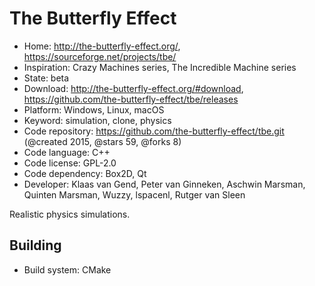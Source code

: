 # The Butterfly Effect

- Home: http://the-butterfly-effect.org/, https://sourceforge.net/projects/tbe/
- Inspiration: Crazy Machines series, The Incredible Machine series
- State: beta
- Download: http://the-butterfly-effect.org/#download, https://github.com/the-butterfly-effect/tbe/releases
- Platform: Windows, Linux, macOS
- Keyword: simulation, clone, physics
- Code repository: https://github.com/the-butterfly-effect/tbe.git (@created 2015, @stars 59, @forks 8)
- Code language: C++
- Code license: GPL-2.0
- Code dependency: Box2D, Qt
- Developer: Klaas van Gend, Peter van Ginneken, Aschwin Marsman, Quinten Marsman, Wuzzy, lspacenl, Rutger van Sleen

Realistic physics simulations.

## Building

- Build system: CMake
